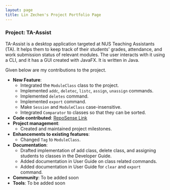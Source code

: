 ```yaml
---
layout: page
title: Lin Zechen's Project Portfolio Page
---
```


### Project: TA-Assist

TA-Assist is a desktop application targeted at NUS Teaching Assistants (TA). It helps them to keep track of their students' grades, attendance, and work submission status of relevant modules.
The user interacts with it using a CLI, and it has a GUI created with JavaFX. It is written in Java.

Given below are my contributions to the project.

* **New Feature**:
  * Integrated the `ModuleClass` class to the project.
  * Implemented `addc`, `deletec`, `listc`, `assign`, `unassign` commands.
  * Implemented `deletes` command.
  * Implemented `export` command.
  * Make `Session` and `ModuleClass` case-insensitive.
  * Integrated `Comparator` to classes so that they can be sorted.
* **Code contributed**: [RepoSense Link](https://nus-cs2103-ay2223s1.github.io/tp-dashboard/?search=Bubbl3T&breakdown=true&sort=groupTitle&sortWithin=title&since=2022-09-16&timeframe=commit&mergegroup=&groupSelect=groupByRepos&checkedFileTypes=docs~functional-code~test-code~other)
* **Project management**:
  * Created and maintained project milestones.
* **Enhancements to existing features**:
  * Changed `Tag` to `ModuleClass`.
* **Documentation**:
  * Drafted implementation of add class, delete class, and assigning students to classes in the Developer Guide.
  * Added documentation in User Guide on class related commands.
  * Added documentation in User Guide for `clear` and `export ` command.
* **Community**: To be added soon
* **Tools**: To be added soon

